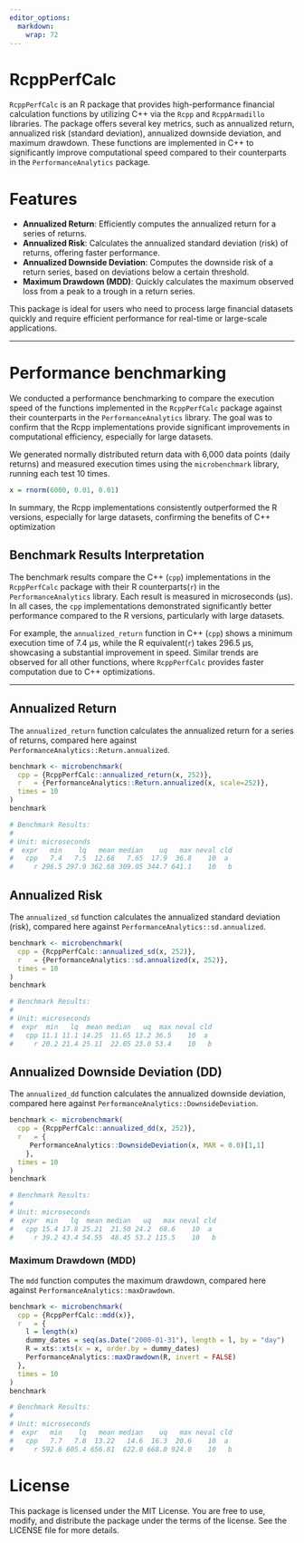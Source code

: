 ```yaml
---
editor_options: 
  markdown: 
    wrap: 72
---
```


# RcppPerfCalc

`RcppPerfCalc` is an R package that provides high-performance financial
calculation functions by utilizing C++ via the `Rcpp` and
`RcppArmadillo` libraries. The package offers several key metrics, such
as annualized return, annualized risk (standard deviation), annualized
downside deviation, and maximum drawdown. These functions are
implemented in C++ to significantly improve computational speed compared
to their counterparts in the `PerformanceAnalytics` package.

# Features

-   **Annualized Return**: Efficiently computes the annualized return
    for a series of returns.
-   **Annualized Risk**: Calculates the annualized standard deviation
    (risk) of returns, offering faster performance.
-   **Annualized Downside Deviation**: Computes the downside risk of a
    return series, based on deviations below a certain threshold.
-   **Maximum Drawdown (MDD)**: Quickly calculates the maximum observed
    loss from a peak to a trough in a return series.

This package is ideal for users who need to process large financial
datasets quickly and require efficient performance for real-time or
large-scale applications.

------------------------------------------------------------------------

# Performance benchmarking

We conducted a performance benchmarking to compare the execution speed
of the functions implemented in the `RcppPerfCalc` package against their
counterparts in the `PerformanceAnalytics` library. The goal was to
confirm that the Rcpp implementations provide significant improvements
in computational efficiency, especially for large datasets.

We generated normally distributed return data with 6,000 data points
(daily returns) and measured execution times using the `microbenchmark`
library, running each test 10 times.

``` r
x = rnorm(6000, 0.01, 0.01)
```

In summary, the Rcpp implementations consistently outperformed the R
versions, especially for large datasets, confirming the benefits of C++
optimization

## Benchmark Results Interpretation

The benchmark results compare the C++ (`cpp`) implementations in the
`RcppPerfCalc` package with their R counterparts(`r`) in the
`PerformanceAnalytics` library. Each result is measured in microseconds
(µs). In all cases, the `cpp` implementations demonstrated significantly
better performance compared to the R versions, particularly with large
datasets.

For example, the `annualized_return` function in C++ (`cpp`) shows a
minimum execution time of 7.4 µs, while the R equivalent(`r`) takes
296.5 µs, showcasing a substantial improvement in speed. Similar trends
are observed for all other functions, where `RcppPerfCalc` provides
faster computation due to C++ optimizations.

------------------------------------------------------------------------

## Annualized Return

The `annualized_return` function calculates the annualized return for a
series of returns, compared here against
`PerformanceAnalytics::Return.annualized`.

``` r
benchmark <- microbenchmark(
  cpp = {RcppPerfCalc::annualized_return(x, 252)},
  r   = {PerformanceAnalytics::Return.annualized(x, scale=252)},
  times = 10
)
benchmark

# Benchmark Results:
# 
# Unit: microseconds
#  expr   min    lq   mean median    uq   max neval cld
#   cpp   7.4   7.5  12.68   7.65  17.9  36.8    10  a 
#     r 296.5 297.9 362.68 309.05 344.7 641.1    10   b
```

## Annualized Risk

The `annualized_sd` function calculates the annualized standard
deviation (risk), compared here against
`PerformanceAnalytics::sd.annualized`.

``` r
benchmark <- microbenchmark(
  cpp = {RcppPerfCalc::annualized_sd(x, 252)},
  r   = {PerformanceAnalytics::sd.annualized(x, 252)},
  times = 10
)
benchmark

# Benchmark Results:
# 
# Unit: microseconds
#  expr  min   lq  mean median   uq  max neval cld
#   cpp 11.1 11.1 14.25  11.65 13.2 36.5    10  a 
#     r 20.2 21.4 25.11  22.05 23.0 53.4    10   b
```

## Annualized Downside Deviation (DD)

The `annualized_dd` function calculates the annualized downside
deviation, compared here against
`PerformanceAnalytics::DownsideDeviation`.

``` r
benchmark <- microbenchmark(
  cpp = {RcppPerfCalc::annualized_dd(x, 252)},
  r   = {
     PerformanceAnalytics::DownsideDeviation(x, MAR = 0.0)[1,1]
    },
  times = 10
)
benchmark

# Benchmark Results:
# 
# Unit: microseconds
#  expr  min   lq  mean median   uq   max neval cld
#   cpp 15.4 17.8 25.21  21.50 24.2  68.6    10  a 
#     r 39.2 43.4 54.55  48.45 53.2 115.5    10   b
```

### Maximum Drawdown (MDD)

The `mdd` function computes the maximum drawdown, compared here against
`PerformanceAnalytics::maxDrawdown`.

``` r
benchmark <- microbenchmark(
  cpp = {RcppPerfCalc::mdd(x)},
  r   = {
    l = length(x)
    dummy_dates = seq(as.Date("2000-01-31"), length = l, by = "day")
    R = xts::xts(x = x, order.by = dummy_dates)
    PerformanceAnalytics::maxDrawdown(R, invert = FALSE)
  },
  times = 10
)
benchmark

# Benchmark Results:
# 
# Unit: microseconds
#  expr   min    lq   mean median    uq   max neval cld
#   cpp   7.7   7.8  13.22   14.6  16.3  20.6    10  a 
#     r 592.6 605.4 656.81  622.0 668.0 924.0    10   b
```

# License

This package is licensed under the MIT License. You are free to use,
modify, and distribute the package under the terms of the license. See
the LICENSE file for more details.
